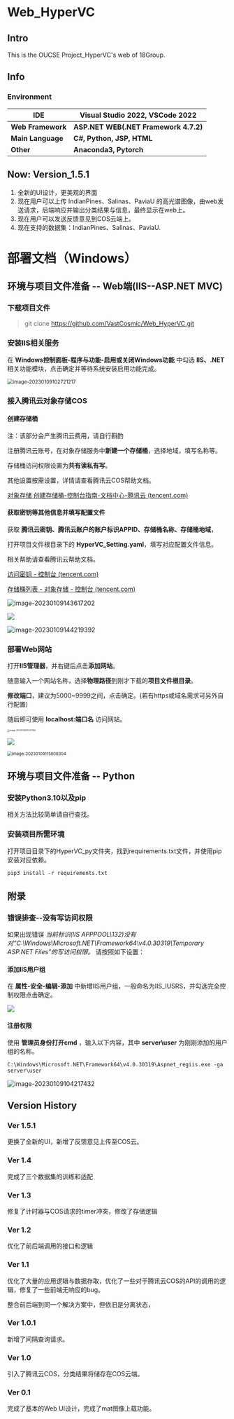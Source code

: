 # Web_HyperVC
## Intro
This is the OUCSE Project_HyperVC's web of 18Group.
## Info

### Environment
| **IDE**           | **Visual Studio 2022, VSCode 2022**   |
| ----------------- | ------------------------------------- |
| **Web Framework** | **ASP.NET WEB(.NET Framework 4.7.2)** |
| **Main Language** | **C#, Python, JSP, HTML**             |
| **Other**         | **Anaconda3, Pytorch**                |

## Now:	Version_1.5.1
1. 全新的UI设计，更美观的界面
2. 现在用户可以上传 IndianPines、Salinas、PaviaU 的高光谱图像，由web发送请求，后端响应并输出分类结果与信息，最终显示在web上。
3. 现在用户可以发送反馈意见到COS云端上。
4. 现在支持的数据集：IndianPines、Salinas、PaviaU.

# 部署文档（Windows）

## 环境与项目文件准备 -- Web端(IIS--ASP.NET MVC)

### 下载项目文件

> git clone https://github.com/VastCosmic/Web_HyperVC.git

### 安装IIS相关服务

在 **Windows控制面板-程序与功能-启用或关闭Windows功能** 中勾选 **IIS、.NET** 相关功能模块，点击确定并等待系统安装启用功能完成。

<img src="https://vc-image-1313154504.cos.ap-shanghai.myqcloud.com/image/202301091027278.png" alt="image-20230109102721217" style="zoom: 80%;" />

### 接入腾讯云对象存储COS

#### 创建存储桶

注：该部分会产生腾讯云费用，请自行斟酌

注册腾讯云账号，在对象存储服务中**新建一个存储桶**，选择地域，填写名称等。

存储桶访问权限设置为**共有读私有写**。

其他设置按需设置，详情请查看腾讯云COS帮助文档。

[对象存储 创建存储桶-控制台指南-文档中心-腾讯云 (tencent.com)](https://cloud.tencent.com/document/product/436/13309)



#### 获取密钥等其他信息并填写配置文件

获取 **腾讯云密钥、腾讯云账户的账户标识APPID、存储桶名称、存储桶地域**，

打开项目文件根目录下的 **HyperVC_Setting.yaml**，填写对应配置文件信息。

相关帮助请查看腾讯云帮助文档。

[访问密钥 - 控制台 (tencent.com)](https://console.cloud.tencent.com/cam/capi)

[存储桶列表 - 对象存储 - 控制台 (tencent.com)](https://console.cloud.tencent.com/cos/bucket)

![image-20230109143617202](https://vc-image-1313154504.cos.ap-shanghai.myqcloud.com/image/202301091436253.png)

![](https://vc-image-1313154504.cos.ap-shanghai.myqcloud.com/image/202301091441680.png)

![image-20230109144219392](https://vc-image-1313154504.cos.ap-shanghai.myqcloud.com/image/202301091442431.png)

### 部署Web网站

打开**IIS管理器**，并右键后点击**添加网站**。

随意输入一个网站名称，选择**物理路径**到刚才下载的**项目文件根目录**。

**修改端口**，建议为5000~9999之间，点击确定。(若有https或域名需求可另外自行配置)

随后即可使用 **localhost:端口名** 访问网站。

<img src="https://vc-image-1313154504.cos.ap-shanghai.myqcloud.com/image/202301091152263.png" alt="image-20230109115227164" style="zoom: 33%;" />

![](https://vc-image-1313154504.cos.ap-shanghai.myqcloud.com/image/202301091154372.png)

<img src="https://vc-image-1313154504.cos.ap-shanghai.myqcloud.com/image/202301091158366.png" alt="image-20230109115808304" style="zoom:67%;" />

## 环境与项目文件准备 -- Python

### 安装Python3.10以及pip

相关方法比较简单请自行查找。

### 安装项目所需环境

打开项目目录下的HyperVC_py文件夹，找到requirements.txt文件，并使用pip安装对应依赖。

```
pip3 install -r requirements.txt
```



## 附录

### 错误排查--没有写访问权限

如果出现错误 *当前标识(IIS APPPOOL\132)没有对“C:\Windows\Microsoft.NET\Framework64\v4.0.30319\Temporary ASP.NET Files”的写访问权限。* 请按照如下设置：

#### 添加IIS用户组

在 **属性-安全-编辑-添加** 中新增IIS用户组，一般命名为IIS_IUSRS，并勾选完全控制权限点击确定。

![](https://vc-image-1313154504.cos.ap-shanghai.myqcloud.com/image/202301091034758.png)

#### 注册权限

使用 **管理员身份打开cmd** ，输入以下内容，其中 **server\user** 为刚刚添加的用户组的名称。

```
C:\Windows\Microsoft.NET\Framework64\v4.0.30319\Aspnet_regiis.exe -ga server\user
```

![image-20230109104217432](https://vc-image-1313154504.cos.ap-shanghai.myqcloud.com/image/202301091042476.png)



## Version History

### Ver 1.5.1

更换了全新的UI，新增了反馈意见上传至COS云。

### Ver 1.4

完成了三个数据集的训练和适配

### Ver 1.3

修复了计时器与COS请求的timer冲突，修改了存储逻辑

### Ver 1.2

优化了前后端调用的接口和逻辑

### Ver	1.1

优化了大量的应用逻辑与数据存取，优化了一些对于腾讯云COS的API的调用的逻辑，修复了一些前端无响应的bug。

整合前后端到同一个解决方案中，但依旧是分离状态，

### Ver	1.0.1

新增了间隔查询请求。

### Ver	1.0

引入了腾讯云COS，分类结果将储存在COS云端。

### Ver	0.1

完成了基本的Web UI设计，完成了mat图像上载功能。
